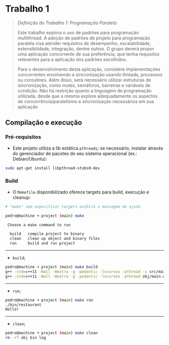 # Trabalho 1

> _Definição do Trabalho 1: Programação Paralela_
>
> Este trabalho explora o uso de padrões para programação multithread. A adoção de padrões de projeto para programação paralela visa atender requisitos de desempenho, escalabilidade, extensibilidade, integração, dentre outros. O grupo deverá propor uma aplicação concorrente de sua preferência, que tenha requisitos relevantes para a aplicação dos padrões escolhidos. 
>
> Para o desenvolvimento desta aplicação, considere implementações concorrentes envolvendo a sincronização usando threads, processos ou coroutines. Além disso, será necessário utilizar estruturas de sincronização, como mutex, semáforos, barreiras e variáveis de condição. Não há restrição quanto a linguagem de programação utilizada, desde que a mesma explore adequadamente os aspectos de concorrência/paralelismo e sincronização necessários em sua aplicação

## Compilação e execução

### Pré-requisitos

- Este projeto utiliza a lib estática `pthreads`; se necessário, instalar através do gerenciador de pacotes do seu sistema operacional (ex.: Debian/Ubuntu):

```bash
sudo apt-get install libpthread-stubs0-dev
```

### Build

- O `Makefile` disponibilizado oferece targets para build, execução e cleanup:

```bash
# "make" sem especificar targets exibirá a mensagem de ajuda

pedro@machine ➜ project (main) make

 Choose a make command to run

  build   compile project to binary
  clean   clean up object and binary files
  run     build and run project
```

---

- `build`;

```bash
pedro@machine ➜ project (main) make build
g++ -std=c++11 -Wall -Wextra -g -pedantic -lncurses -pthread -c src/main.cpp -o obj/main.o
g++ -std=c++11 -Wall -Wextra -g -pedantic -lncurses -pthread obj/main.o -o bin/restaurant -lncurses -pthread
```

---

- `run`;

```bash
pedro@machine ➜ project (main) make run
./bin/restaurant
Hello!
```

---

- `clean`;

```bash
pedro@machine ➜ project (main) make clean
rm -rf obj bin log
```
